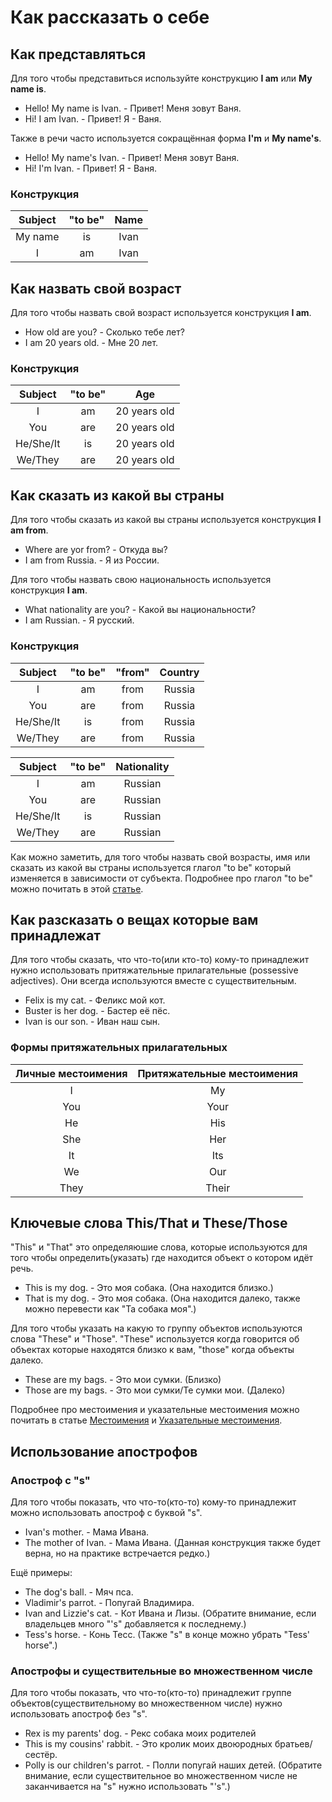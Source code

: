 # Как рассказать о себе

## Как представляться

Для того чтобы представиться используйте конструкцию **I am** или **My name is**.

- Hello! My name is Ivan. - Привет! Меня зовут Ваня.
- Hi! I am Ivan. - Привет! Я - Ваня.

Также в речи часто используется сокращённая форма **I'm** и **My name's**.

- Hello! My name's Ivan. - Привет! Меня зовут Ваня.
- Hi! I'm Ivan. - Привет! Я - Ваня.

### Конструкция

| Subject | "to be" | Name |
| :-----: | :-----: | :--: |
| My name |    is   | Ivan |
|    I    |    am   | Ivan |

## Как назвать свой возраст

Для того чтобы назвать свой возраст используется конструкция **I am**.

- How old are you? - Сколько тебе лет?
- I am 20 years old. - Мне 20 лет.

### Конструкция

|  Subject  | "to be" |      Age     |
| :-------: | :-----: | :----------: |
|     I     |    am   | 20 years old |
|    You    |    are  | 20 years old |
| He/She/It |    is   | 20 years old |
|  We/They  |    are  | 20 years old |

## Как сказать из какой вы страны

Для того чтобы сказать из какой вы страны используется конструкция **I am from**.

- Where are yor from? - Откуда вы?
- I am from Russia. - Я из России.

Для того чтобы назвать свою национальность используется конструкция **I am**.

- What nationality are you? - Какой вы национальности?
- I am Russian. - Я русский.

### Конструкция

|  Subject  | "to be" | "from" | Country |
| :-------: | :-----: | :----: | :-----: |
|     I     |    am   |  from  |  Russia |
|    You    |    are  |  from  |  Russia |
| He/She/It |    is   |  from  |  Russia |
|  We/They  |    are  |  from  |  Russia |

|  Subject  | "to be" | Nationality |
| :-------: | :-----: | :---------: |
|     I     |    am   |   Russian   |
|    You    |    are  |   Russian   |
| He/She/It |    is   |   Russian   |
|  We/They  |    are  |   Russian   |

Как можно заметить, для того чтобы назвать свой возрасты, имя или сказать из какой вы страны используется глагол "to be" который изменяется в зависимости от субъекта.
Подробнее про глагол "to be" можно почитать в этой [статье](../../grammar/verbs/100_to_be.md).

## Как разсказать о вещах которые вам принадлежат

Для того чтобы сказать, что что-то(или кто-то) кому-то принадлежит нужно использовать притяжательные прилагательные (possessive adjectives). Они всегда используются вместе с существительным.

- Felix is my cat. - Феликс мой кот.
- Buster is her dog. - Бастер её пёс.
- Ivan is our son. - Иван наш сын.

### Формы притяжательных прилагательных

| Личные местоимения | Притяжательные местоимения |
| :----------------: | :------------------------: |
|         I          |             My             |
|        You         |            Your            |
|         He         |             His            |
|        She         |             Her            |
|         It         |             Its            |
|         We         |             Our            |
|        They        |            Their           |

## Ключевые слова This/That и These/Those

"This" и "That" это определяюшие слова, которые используются для того чтобы определить(указать) где находится объект о котором идёт речь.

- This is my dog. - Это моя собака. (Она находится близко.)
- That is my dog. - Это моя собака. (Она находится далеко, также можно перевести как "Та собака моя".)

Для того чтобы указать на какую то группу объектов используются слова "These" и "Those". "These" используется когда говорится об объектах которые находятся близко к вам, "those" когда объекты далеко.

- These are my bags. - Это мои сумки. (Близко)
- Those are my bags. - Это мои сумки/Те сумки мои. (Далеко)

Подробнее про местоимения и указательные местоимения можно почитать в статье [Местоимения](../../grammar/parts_of_speech/pronouns/100_pronouns.md) и [Указательные местоимения](../../grammar/parts_of_speech/pronouns/101_demonstrative_pronouns.md).

## Использование апострофов

### Апостроф с "s"

Для того чтобы показать, что что-то(кто-то) кому-то принадлежит можно использовать апостроф с буквой "s".

- Ivan's mother. - Мама Ивана.
- The mother of Ivan. - Мама Ивана. (Данная конструкция также будет верна, но на практике встречается редко.)

Ещё примеры:

- The dog's ball. - Мяч пса.
- Vladimir's parrot. - Попугай Владимира.
- Ivan and Lizzie's cat. - Кот Ивана и Лизы. (Обратите внимание, если владельцев много "'s" добавляется к последнему.)
- Tess's horse. - Конь Тесс. (Также "s" в конце можно убрать "Tess' horse".)

### Апострофы и существительные во множественном числе

Для того чтобы показать, что что-то(кто-то) принадлежит группе объектов(существительному во множественном числе) нужно использовать апостроф без "s".

- Rex is my parents' dog. - Рекс собака моих родителей
- This is my cousins' rabbit. - Это кролик моих двоюродных братьев/сестёр.
- Polly is our children's parrot. - Полли попугай наших детей. (Обратите внимание, если существительное во множественном числе не заканчивается на "s" нужно использовать "'s".)

